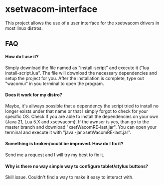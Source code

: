 
# xsetwacom-interface

This project allows the use of a user interface for the xsetwacom drivers in most linux distros.


## FAQ

#### How do I use it?

Simply download the file named as "install-script" and execute it ("lua install-script.lua". The file will download the necessary dependencies and setup the project for you. After the installation is complete, type out "wacomui" in you terminal to open the program.

#### Does it work for my distro?

Maybe, it's allways possible that a dependency the script tried to install no longer exists under that name or that I simply forgot to check for your specific OS. Check if you are able to install the dependencies on your own (Java 21, Lua 5.X and xsetwacom). If the awnser is yes, than go to the master branch and download "xsetWacomRE-last.jar". You can open your terminal and execute it with "java -jar xsetWacomRE-last.jar".

#### Something is broken/could be improved. How do I fix it?

Send me a request and I will try my best to fix it.

#### Why is there no way simple way to configure tablet/stylus buttons?

Skill issue. Couldn't find a way to make it easy to interact with.
